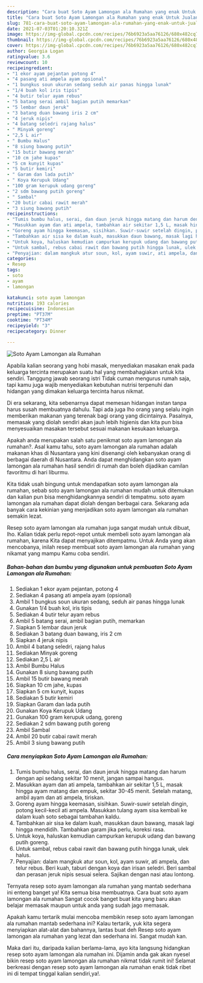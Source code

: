 ```yaml
---
description: "Cara buat Soto Ayam Lamongan ala Rumahan yang enak Untuk Jualan"
title: "Cara buat Soto Ayam Lamongan ala Rumahan yang enak Untuk Jualan"
slug: 781-cara-buat-soto-ayam-lamongan-ala-rumahan-yang-enak-untuk-jualan
date: 2021-07-03T01:20:10.321Z
image: https://img-global.cpcdn.com/recipes/76b6923a5aa76126/680x482cq70/soto-ayam-lamongan-ala-rumahan-foto-resep-utama.jpg
thumbnail: https://img-global.cpcdn.com/recipes/76b6923a5aa76126/680x482cq70/soto-ayam-lamongan-ala-rumahan-foto-resep-utama.jpg
cover: https://img-global.cpcdn.com/recipes/76b6923a5aa76126/680x482cq70/soto-ayam-lamongan-ala-rumahan-foto-resep-utama.jpg
author: Georgia Logan
ratingvalue: 3.6
reviewcount: 10
recipeingredient:
- "1 ekor ayam pejantan potong 4"
- "4 pasang ati ampela ayam opsional"
- "1 bungkus soun ukuran sedang seduh air panas hingga lunak"
- "1/4 buah kol iris tipis"
- "4 butir telur ayam rebus"
- "5 batang serai ambil bagian putih memarkan"
- "5 lembar daun jeruk"
- "3 batang duan bawang iris 2 cm"
- "4 jeruk nipis"
- "4 batang seledri rajang halus"
- " Minyak goreng"
- "2,5 L air"
- " Bumbu Halus"
- "8 siung bawang putih"
- "15 butir bawang merah"
- "10 cm jahe kupas"
- "5 cm kunyit kupas"
- "5 butir kemiri"
- " Garam dan lada putih"
- " Koya Kerupuk Udang"
- "100 gram kerupuk udang goreng"
- "2 sdm bawang putih goreng"
- " Sambal"
- "20 butir cabai rawit merah"
- "3 siung bawang putih"
recipeinstructions:
- "Tumis bumbu halus, serai, dan daun jeruk hingga matang dan harum dengan api sedang sekitar 10 menit, jangan sampai hangus."
- "Masukkan ayam dan ati ampela, tambahkan air sekitar 1,5 L, masak hingga ayam matang dan empuk, sekitar 30-45 menit. Setelah matang, ambil ayam dan ati ampela, tiriskan."
- "Goreng ayam hingga keemasan, sisihkan. Suwir-suwir setelah dingin, potong kecil-kecil ati ampela. Masukkan tulang ayam sisa kembali ke dalam kuah soto sebagai tambahan kaldu."
- "Tambahkan air sisa ke dalam kuah, masukkan daun bawang, masak lagi hingga mendidih. Tambahkan garam jika perlu, koreksi rasa."
- "Untuk koya, haluskan kemudian campurkan kerupuk udang dan bawang putih goreng."
- "Untuk sambal, rebus cabai rawit dan bawang putih hingga lunak, ulek halus."
- "Penyajian: dalam mangkuk atur soun, kol, ayam suwir, ati ampela, dan telur rebus. Beri kuah, taburi dengan koya dan irisan seledri. Beri sambal dan perasan jeruk nipis sesuai selera. Sajikan dengan nasi atau lontong."
categories:
- Resep
tags:
- soto
- ayam
- lamongan

katakunci: soto ayam lamongan 
nutrition: 193 calories
recipecuisine: Indonesian
preptime: "PT37M"
cooktime: "PT34M"
recipeyield: "3"
recipecategory: Dinner

---
```



![Soto Ayam Lamongan ala Rumahan](https://img-global.cpcdn.com/recipes/76b6923a5aa76126/680x482cq70/soto-ayam-lamongan-ala-rumahan-foto-resep-utama.jpg)

Apabila kalian seorang yang hobi masak, menyediakan masakan enak pada keluarga tercinta merupakan suatu hal yang membahagiakan untuk kita sendiri. Tanggung jawab seorang istri Tidak cuman mengurus rumah saja, tapi kamu juga wajib menyediakan kebutuhan nutrisi terpenuhi dan hidangan yang dimakan keluarga tercinta harus nikmat.

Di era  sekarang, kita sebenarnya dapat memesan hidangan instan tanpa harus susah membuatnya dahulu. Tapi ada juga lho orang yang selalu ingin memberikan makanan yang terenak bagi orang yang dicintainya. Pasalnya, memasak yang diolah sendiri akan jauh lebih higienis dan kita pun bisa menyesuaikan masakan tersebut sesuai makanan kesukaan keluarga. 



Apakah anda merupakan salah satu penikmat soto ayam lamongan ala rumahan?. Asal kamu tahu, soto ayam lamongan ala rumahan adalah makanan khas di Nusantara yang kini disenangi oleh kebanyakan orang di berbagai daerah di Nusantara. Anda dapat menghidangkan soto ayam lamongan ala rumahan hasil sendiri di rumah dan boleh dijadikan camilan favoritmu di hari liburmu.

Kita tidak usah bingung untuk mendapatkan soto ayam lamongan ala rumahan, sebab soto ayam lamongan ala rumahan mudah untuk ditemukan dan kalian pun bisa menghidangkannya sendiri di tempatmu. soto ayam lamongan ala rumahan dapat diolah dengan berbagai cara. Sekarang ada banyak cara kekinian yang menjadikan soto ayam lamongan ala rumahan semakin lezat.

Resep soto ayam lamongan ala rumahan juga sangat mudah untuk dibuat, lho. Kalian tidak perlu repot-repot untuk membeli soto ayam lamongan ala rumahan, karena Kita dapat menyajikan ditempatmu. Untuk Anda yang akan mencobanya, inilah resep membuat soto ayam lamongan ala rumahan yang nikamat yang mampu Kamu coba sendiri.

<!--inarticleads1-->

##### Bahan-bahan dan bumbu yang digunakan untuk pembuatan Soto Ayam Lamongan ala Rumahan:

1. Sediakan 1 ekor ayam pejantan, potong 4
1. Sediakan 4 pasang ati ampela ayam (opsional)
1. Ambil 1 bungkus soun ukuran sedang, seduh air panas hingga lunak
1. Gunakan 1/4 buah kol, iris tipis
1. Sediakan 4 butir telur ayam rebus
1. Ambil 5 batang serai, ambil bagian putih, memarkan
1. Siapkan 5 lembar daun jeruk
1. Sediakan 3 batang duan bawang, iris 2 cm
1. Siapkan 4 jeruk nipis
1. Ambil 4 batang seledri, rajang halus
1. Sediakan  Minyak goreng
1. Sediakan 2,5 L air
1. Ambil  Bumbu Halus
1. Gunakan 8 siung bawang putih
1. Ambil 15 butir bawang merah
1. Siapkan 10 cm jahe, kupas
1. Siapkan 5 cm kunyit, kupas
1. Sediakan 5 butir kemiri
1. Siapkan  Garam dan lada putih
1. Gunakan  Koya Kerupuk Udang
1. Gunakan 100 gram kerupuk udang, goreng
1. Sediakan 2 sdm bawang putih goreng
1. Ambil  Sambal
1. Ambil 20 butir cabai rawit merah
1. Ambil 3 siung bawang putih




<!--inarticleads2-->

##### Cara menyiapkan Soto Ayam Lamongan ala Rumahan:

1. Tumis bumbu halus, serai, dan daun jeruk hingga matang dan harum dengan api sedang sekitar 10 menit, jangan sampai hangus.
1. Masukkan ayam dan ati ampela, tambahkan air sekitar 1,5 L, masak hingga ayam matang dan empuk, sekitar 30-45 menit. Setelah matang, ambil ayam dan ati ampela, tiriskan.
1. Goreng ayam hingga keemasan, sisihkan. Suwir-suwir setelah dingin, potong kecil-kecil ati ampela. Masukkan tulang ayam sisa kembali ke dalam kuah soto sebagai tambahan kaldu.
1. Tambahkan air sisa ke dalam kuah, masukkan daun bawang, masak lagi hingga mendidih. Tambahkan garam jika perlu, koreksi rasa.
1. Untuk koya, haluskan kemudian campurkan kerupuk udang dan bawang putih goreng.
1. Untuk sambal, rebus cabai rawit dan bawang putih hingga lunak, ulek halus.
1. Penyajian: dalam mangkuk atur soun, kol, ayam suwir, ati ampela, dan telur rebus. Beri kuah, taburi dengan koya dan irisan seledri. Beri sambal dan perasan jeruk nipis sesuai selera. Sajikan dengan nasi atau lontong.




Ternyata resep soto ayam lamongan ala rumahan yang mantab sederhana ini enteng banget ya! Kita semua bisa membuatnya. Cara buat soto ayam lamongan ala rumahan Sangat cocok banget buat kita yang baru akan belajar memasak maupun untuk anda yang sudah jago memasak.

Apakah kamu tertarik mulai mencoba membikin resep soto ayam lamongan ala rumahan mantab sederhana ini? Kalau tertarik, yuk kita segera menyiapkan alat-alat dan bahannya, lantas buat deh Resep soto ayam lamongan ala rumahan yang lezat dan sederhana ini. Sangat mudah kan. 

Maka dari itu, daripada kalian berlama-lama, ayo kita langsung hidangkan resep soto ayam lamongan ala rumahan ini. Dijamin anda gak akan nyesel bikin resep soto ayam lamongan ala rumahan nikmat tidak rumit ini! Selamat berkreasi dengan resep soto ayam lamongan ala rumahan enak tidak ribet ini di tempat tinggal kalian sendiri,ya!.

